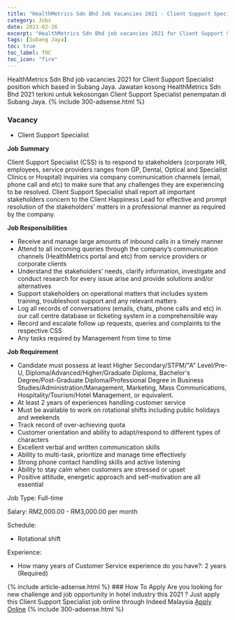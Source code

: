 ```yaml
---
title: "HealthMetrics Sdn Bhd Job Vacancies 2021 - Client Support Specialist" 
category: Jobs 
date: 2021-02-26 
excerpt: "HealthMetrics Sdn Bhd job vacancies 2021 for Client Support Specialist position which based in Subang Jaya. Jawatan kosong HealthMetrics Sdn Bhd 2021 terkini untuk kekosongan Client Support Specialist penempatan di Subang Jaya" 
tags: [Subang Jaya] 
toc: true 
toc_label: TOC 
toc_icon: "fire" 
--- 
```


HealthMetrics Sdn Bhd job vacancies 2021 for Client Support Specialist position which based in Subang Jaya. Jawatan kosong HealthMetrics Sdn Bhd 2021 terkini untuk kekosongan Client Support Specialist penempatan di Subang Jaya. 
{% include 300-adsense.html %} 
### Vacancy 
- Client Support Specialist 
<div><p><b>Job</b> <b>Summary</b></p><p>Client Support Specialist (CSS) is to respond to stakeholders (corporate HR, employees, service providers ranges from GP, Dental, Optical and Specialist Clinics or Hospital) inquiries via company communication channels (email, phone call and etc) to make sure that any challenges they are experiencing to be resolved. Client Support Specialist shall report all important stakeholders concern to the Client Happiness Lead for effective and prompt resolution of the stakeholders&#8217; matters in a professional manner as required by the company.</p><p><b>Job Responsibilities</b></p><ul><li>Receive and manage large amounts of inbound calls in a timely manner</li><li>Attend to all incoming queries through the company&#8217;s communication channels (HealthMetrics portal and etc) from service providers or corporate clients</li><li>Understand the stakeholders&#8217; needs, clarify information, investigate and conduct research for every issue arise and provide solutions and/or alternatives</li><li>Support stakeholders on operational matters that includes system training, troubleshoot support and any relevant matters</li><li>Log all records of conversations (emails, chats, phone calls and etc) in our call centre database or ticketing system in a comprehensible way</li><li>Record and escalate follow up requests, queries and complaints to the respective CSS</li><li>Any tasks required by Management from time to time</li></ul><p><b>Job Requirement</b></p><ul><li>Candidate must possess at least Higher Secondary/STPM/"A" Level/Pre-U, Diploma/Advanced/Higher/Graduate Diploma, Bachelor's Degree/Post-Graduate Diploma/Professional Degree in Business Studies/Administration/Management, Marketing, Mass Communications, Hospitality/Tourism/Hotel Management, or equivalent.</li><li>At least 2 years of experiences handling customer service</li><li>Must be available to work on rotational shifts including public holidays and weekends</li><li>Track record of over-achieving quota</li><li>Customer orientation and ability to adapt/respond to different types of characters</li><li>Excellent verbal and written communication skills</li><li>Ability to multi-task, prioritize and manage time effectively</li><li>Strong phone contact handling skills and active listening</li><li>Ability to stay calm when customers are stressed or upset</li><li>Positive attitude, energetic approach and self-motivation are all essential</li></ul><p>Job Type: Full-time</p><p>Salary: RM2,000.00 - RM3,000.00 per month</p><p>Schedule:</p><ul><li>Rotational shift</li></ul><p>Experience:</p><ul><li>How many years of Customer Service experience do you have?: 2 years (Required)</li></ul></div> 
{% include article-adsense.html %} 
### How To Apply 
Are you looking for new challenge and job opportunity in hotel industry this 2021 ?
Just apply this Client Support Specialist job online through Indeed Malaysia 
<a href="https://malaysia.indeed.com/viewjob?jk=20b4aec43c00d8e9" class="btn btn--info" target="_blank" rel="nofollow noopenner">Apply Online</a> 
{% include 300-adsense.html %} 
